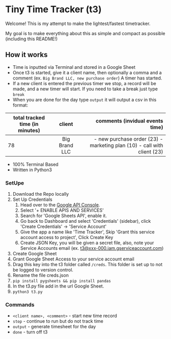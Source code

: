 # Tiny Time Tracker (t3)

Welcome! This is my attempt to make the lightest/fastest timetracker.

My goal is to make everything about this as simple and compact as possible (including this README!)

## How it works
- Time is inputted via Terminal and stored in a Google Sheet
- Once t3 is started, give it a client name, then optionally a comma and a comment (ex. `Big Brand LLC, new purchase order`) A timer has started. 
- If a new client is entered the previous timer we stop, a record will be made, and a new timer will start. If you need to take a break just type `break`
- When you are done for the day type `output` it will output a csv in this format:

| total tracked time (in minutes) | client | comments (invidual events time) |
| ------------- |:-------------:| -----:|
| 78 | Big Brand LLC | - new purchase order (23) - marketing plan (10) - call with client (23)

- 100% Terminal Based
- Written in Python3
 
### SetUpe
1. Download the Repo locally
2. Set Up Credentials 
	1. Head over to the [Google API Console](https://console.developers.google.com/).
	2. Select '+ ENABLE APIS AND SERVICES'
	3. Search for 'Google Sheets API', enable it.
	4. Go back to Dashboard and select 'Credentials' (sidebar), click 'Create Credentials' -> 'Service Account'
	5. Give the app a name like 'Time Tracker', Skip 'Grant this service account access to project', Click Create Key
	6. Create JSON Key, you will be given a secret file, also, note your Service Accounts email (ex. t3@xxx-000.iam.gserviceaccount.com)
3. Create Google Sheet
4. Grant Google Sheet Access to your service account email
4. Drag this key into the t3 folder called `/creds`. This folder is set up to not be logged to version control. 
5. Rename the file creds.json
6. `pip install pygsheets && pip install pandas`
7. In the t3.py file add in the url Google Sheet.
5. `python3 t3.py`

### Commands
- `<client name>, <comment>` - start new time record
- `stop` - continue to run but do not track time
- `output` - generate timesheet for the day
- `done` - turn off t3



